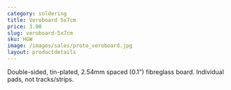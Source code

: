 ```yaml
---
category: soldering
title: Veroboard 5x7cm
price: 3.00
slug: veroboard-5x7cm
sku: HGW
image: /images/sales/proto_veroboard.jpg
layout: productdetails
---
```

Double-sided, tin-plated, 2.54mm spaced (0.1") fibreglass board. Individual pads, not tracks/strips.
